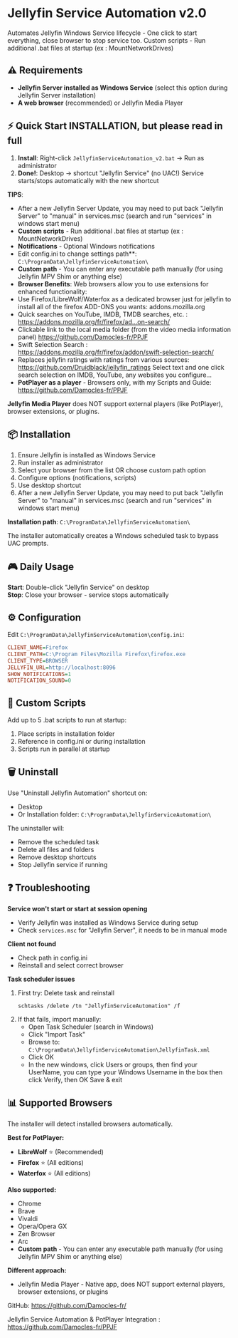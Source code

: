 # Jellyfin Service Automation v2.0

Automates Jellyfin Windows Service lifecycle - One click to start everything, close browser to stop service too.
Custom scripts - Run additional .bat files at startup (ex : MountNetworkDrives)

## ⚠️ Requirements

- **Jellyfin Server installed as Windows Service** (select this option during Jellyfin Server installation)
- **A web browser** (recommended) or Jellyfin Media Player

## ⚡ Quick Start INSTALLATION, but please read in full

1. **Install**: Right-click `JellyfinServiceAutomation_v2.bat` → Run as administrator
2. **Done!**: Desktop → shortcut "Jellyfin Service" (no UAC!)
Service starts/stops automatically with the new shortcut

**TIPS**:
- After a new Jellyfin Server Update, you may need to put back "Jellyfin Server" to "manual" in services.msc (search and run "services" in windows start menu)
- **Custom scripts** - Run additional .bat files at startup (ex : MountNetworkDrives)
- **Notifications** - Optional Windows notifications
- Edit config.ini to change settings path**: `C:\ProgramData\JellyfinServiceAutomation\`
 - **Custom path** - You can enter any executable path manually (for using Jellyfin MPV Shim or anything else)
- **Browser Benefits**: Web browsers allow you to use extensions for enhanced functionality:
- Use Firefox/LibreWolf/Waterfox as a dedicated browser just for jellyfin to install all of the firefox ADD-ONS you wants:
addons.mozilla.org
- Quick searches on YouTube, IMDB, TMDB searches, etc. : https://addons.mozilla.org/fr/firefox/ad...on-search/
- Clickable link to the local media folder (from the video media information panel) https://github.com/Damocles-fr/PPJF
- Swift Selection Search : https://addons.mozilla.org/fr/firefox/addon/swift-selection-search/
- Replaces jellyfin ratings with ratings from various sources: https://github.com/Druidblack/jellyfin_ratings
Select text and one click search selection on IMDB, YouTube, any websites you configure...
- **PotPlayer as a player** - Browsers only, with my Scripts and Guide: https://github.com/Damocles-fr/PPJF

**Jellyfin Media Player** does NOT support external players (like PotPlayer), browser extensions, or plugins.


## 📦 Installation

1. Ensure Jellyfin is installed as Windows Service
2. Run installer as administrator
3. Select your browser from the list OR choose custom path option
4. Configure options (notifications, scripts)
5. Use desktop shortcut
6. After a new Jellyfin Server Update, you may need to put back "Jellyfin Server" to "manual" in services.msc (search and run "services" in windows start menu)

**Installation path**: `C:\ProgramData\JellyfinServiceAutomation\`

The installer automatically creates a Windows scheduled task to bypass UAC prompts.

## 🎮 Daily Usage

**Start**: Double-click "Jellyfin Service" on desktop  
**Stop**: Close your browser - service stops automatically

## ⚙️ Configuration

Edit `C:\ProgramData\JellyfinServiceAutomation\config.ini`:

```ini
CLIENT_NAME=Firefox
CLIENT_PATH=C:\Program Files\Mozilla Firefox\firefox.exe
CLIENT_TYPE=BROWSER
JELLYFIN_URL=http://localhost:8096
SHOW_NOTIFICATIONS=1
NOTIFICATION_SOUND=0
```

## 🔧 Custom Scripts

Add up to 5 .bat scripts to run at startup:
1. Place scripts in installation folder
2. Reference in config.ini or during installation
3. Scripts run in parallel at startup

## 🗑️ Uninstall

Use "Uninstall Jellyfin Automation" shortcut on:
- Desktop
- Or Installation folder: `C:\ProgramData\JellyfinServiceAutomation\`

The uninstaller will:
- Remove the scheduled task
- Delete all files and folders
- Remove desktop shortcuts
- Stop Jellyfin service if running

## ❓ Troubleshooting

**Service won't start or start at session opening**
- Verify Jellyfin was installed as Windows Service during setup
- Check `services.msc` for "Jellyfin Server", it needs to be in manual mode

**Client not found**
- Check path in config.ini
- Reinstall and select correct browser

**Task scheduler issues**
1. First try: Delete task and reinstall
   ```
   schtasks /delete /tn "JellyfinServiceAutomation" /f
   ```
2. If that fails, import manually:
   - Open Task Scheduler (search in Windows)
   - Click "Import Task"
   - Browse to: `C:\ProgramData\JellyfinServiceAutomation\JellyfinTask.xml`
   - Click OK
   - In the new windows, click Users or groups, then find your UserName, you can type your Windows Username in the box then click Verify, then OK
	Save & exit

## 📊 Supported Browsers

The installer will detect installed browsers automatically.

**Best for PotPlayer:**
- **LibreWolf** ⭐ (Recommended)
- **Firefox** ⭐ (All editions)
- **Waterfox** ⭐ (All editions)

**Also supported:**
- Chrome
- Brave
- Vivaldi
- Opera/Opera GX
- Zen Browser
- Arc
- **Custom path** - You can enter any executable path manually (for using Jellyfin MPV Shim or anything else)

**Different approach:**
- Jellyfin Media Player - Native app, does NOT support external players, browser extensions, or plugins
  


GitHub: https://github.com/Damocles-fr/

Jellyfin Service Automation & PotPlayer Integration : https://github.com/Damocles-fr/PPJF
